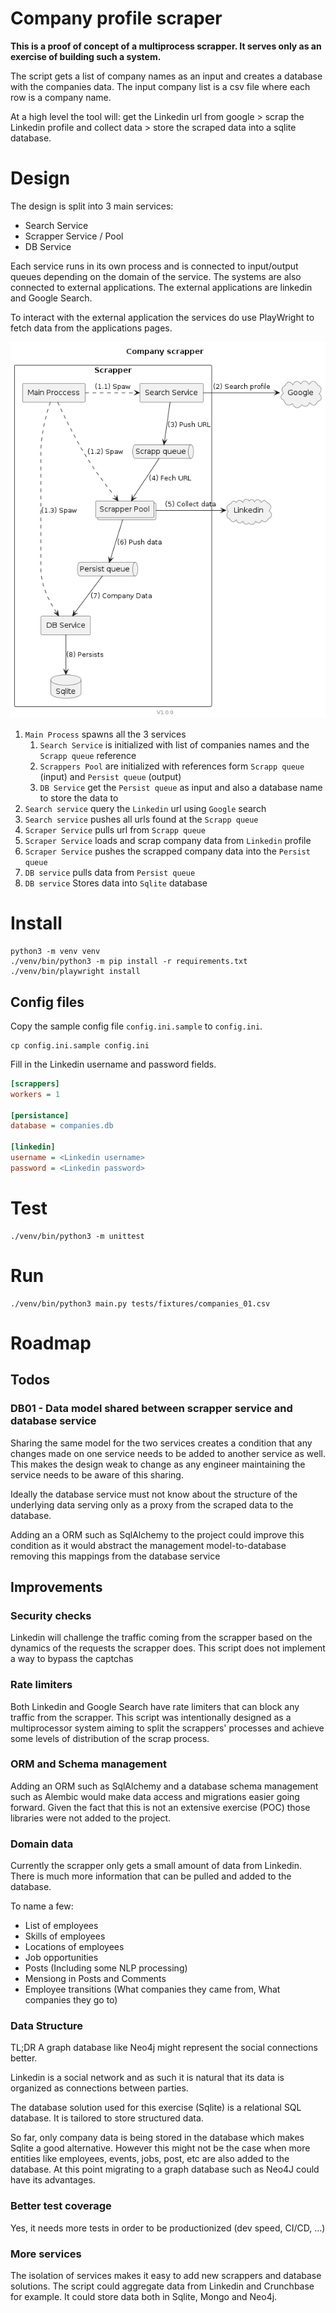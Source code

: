 # Company profile scraper

__This is a proof of concept of a multiprocess scrapper. It serves only as an exercise of building such a system.__

The script gets a list of company names as an input and creates a database with the companies data. The input company list is a csv file where each row is a company name. 

At a high level the tool will: get the Linkedin url from google > scrap the Linkedin profile and collect data > store the scraped data into a sqlite database.

# Design

The design is split into 3 main services:
- Search Service
- Scrapper Service / Pool
- DB Service

Each service runs in its own process and is connected to input/output queues depending on the domain of the service. The systems are also connected to external applications. The external applications are linkedin and Google Search. 

To interact with the external application the services do use PlayWright to fetch data from the applications pages.

![System Design](docs/design.png)

1. `Main Process` spawns all the 3 services
    1. `Search Service` is initialized with list of companies names and the `Scrapp queue` reference
    2. `Scrappers Pool` are initialized with references form `Scrapp queue` (input) and `Persist queue` (output)
    3. `DB Service` get the `Persist queue` as input and also a database name to store the data to
2. `Search service` query the `Linkedin` url using `Google` search
3. `Search service` pushes all urls found at the `Scrapp queue`
4. `Scraper Service` pulls url from `Scrapp queue`
5. `Scraper Service` loads and scrap company data from `Linkedin` profile
6. `Scraper Service` pushes the scrapped company data into the `Persist queue`
7. `DB service` pulls data from `Persist queue`
8. `DB service` Stores data into `Sqlite` database

# Install
```shell
python3 -m venv venv
./venv/bin/python3 -m pip install -r requirements.txt
./venv/bin/playwright install
```

## Config files

Copy the sample config file `config.ini.sample` to `config.ini`.

```shell
cp config.ini.sample config.ini
```

Fill in the Linkedin username and password fields.

```ini
[scrappers]
workers = 1

[persistance]
database = companies.db

[linkedin]
username = <Linkedin username> 
password = <Linkedin password>

```

# Test
```shell
./venv/bin/python3 -m unittest
```

# Run

```shell
./venv/bin/python3 main.py tests/fixtures/companies_01.csv
```

# Roadmap

## Todos

### DB01 - Data model shared between scrapper service and database service

Sharing the same model for the two services creates a condition that any changes made on one service needs to be added to another service as well. This makes the design weak to change as any engineer maintaining the service needs to be aware of this sharing.

Ideally the database service must not know about the structure of the underlying data serving only as a proxy from the scraped data to the database.

Adding an a ORM such as SqlAlchemy to the project could improve this condition as it would abstract the management model-to-database removing this mappings from the database service

## Improvements

### Security checks

Linkedin will challenge the traffic coming from the scrapper based on the dynamics of the requests the scrapper does. This script does not implement a way to bypass the captchas

### Rate limiters

Both Linkedin and Google Search have rate limiters that can block any traffic from the scrapper. This script was intentionally designed as a multiprocessor system aiming to split the scrappers' processes and achieve some levels of distribution of the scrap process.

### ORM and Schema management

Adding an ORM such as SqlAlchemy and a database schema management such as Alembic would make data access and migrations easier going forward. Given the fact that this is not an extensive exercise (POC) those libraries were not added to the project.

### Domain data

Currently the scrapper only gets a small amount of data from Linkedin. There is much more information that can be pulled and added to the database. 

To name a few:
- List of employees
- Skills of employees
- Locations of employees
- Job opportunities
- Posts (Including some NLP processing)
- Mensiong in Posts and Comments
- Employee transitions (What companies they came from, What companies they go to)

### Data Structure

TL;DR A graph database like Neo4j might represent the social connections better.

Linkedin is a social network and as such it is natural that its data is organized as connections between parties. 

The database solution used for this exercise (Sqlite) is a relational SQL database. It is tailored to store structured data. 

So far, only company data is being stored in the database which makes Sqlite a good alternative. 
However this might not be the case when more entities like employees, events, jobs, post, etc are also added to the database. At this point migrating to a graph database such as Neo4J could have its advantages.

### Better test coverage
Yes, it needs more tests in order to be productionized (dev speed, CI/CD, ...)

### More services

The isolation of services makes it easy to add new scrappers and database solutions. The script could aggregate data from Linkedin and Crunchbase for example. It could store data both in Sqlite, Mongo and Neo4j.
